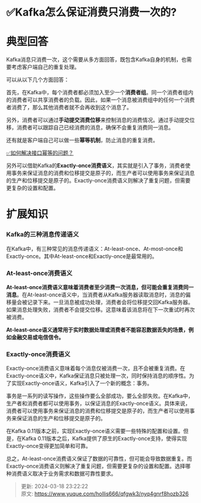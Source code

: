 # ✅Kafka怎么保证消费只消费一次的?

# 典型回答


Kafka消息只消费一次，这个需要从多方面回答，既包含Kafka自身的机制，也需要考虑客户端自己的重复处理。



可以从以下几个方面回答：



首先，在Kafka中，每个消费者都必须加入至少一个**消费者组**。同一个消费者组内的消费者可以共享消费者的负载。因此，如果一个消息被消费组中的任何一个消费者消费了，那么其他消费者就不会再收到这个消息了。



另外，消费者可以通过**手动提交消费位移**来控制消息的消费情况。通过手动提交位移，消费者可以跟踪自己已经消费的消息，确保不会重复消费同一消息。



还有就是客户端自己可以做一些**幂等机制**，防止消息的重复消费。



[✅如何解决接口幂等的问题？](https://www.yuque.com/hollis666/qfgwk3/gz2qwl)



另外可以借助Kafka的**Exactly-once消费语义**，其实就是引入了事务，消费者使用事务来保证消息的消费和位移提交是原子的，而生产者可以使用事务来保证消息的生产和位移提交是原子的。Exactly-once消费语义则解决了重复问题，但需要更复杂的设置和配置。



# 扩展知识


### Kafka的三种消息传递语义


在Kafka中，有三种常见的消息传递语义：At-least-once、At-most-once和Exactly-once。其中At-least-once和Exactly-once是最常用的。



### At-least-once消费语义


**At-least-once消费语义意味着消费者至少消费一次消息，但可能会重复消费同一消息**。在At-least-once语义中，当消费者从Kafka服务器读取消息时，消息的偏移量会被记录下来。一旦消息被成功处理，消费者会将位移提交回Kafka服务器。如果消息处理失败，消费者不会提交位移。这意味着该消息将在下一次重试时再次被消费。



**At-least-once语义通常用于实时数据处理或消费者不能容忍数据丢失的场景，例如金融交易或电信信令。**



### Exactly-once消费语义


Exactly-once消费语义意味着每个消息仅被消费一次，且不会被重复消费。在Exactly-once语义中，Kafka保证消息只被处理一次，同时保持消息的顺序性。为了实现Exactly-once语义，Kafka引入了一个新的概念：事务。



事务是一系列的读写操作，这些操作要么全部成功，要么全部失败。在Kafka中，生产者和消费者都可以使用事务，以保证消息的Exactly-once语义。具体来说，消费者可以使用事务来保证消息的消费和位移提交是原子的，而生产者可以使用事务来保证消息的生产和位移提交是原子的。



在Kafka 0.11版本之前，实现Exactly-once语义需要一些特殊的配置和设置。但是，在Kafka 0.11版本之后，Kafka提供了原生的Exactly-once支持，使得实现Exactly-once变得更加简单和可靠。



总之，At-least-once消费语义保证了数据的可靠性，但可能会导致数据重复。而Exactly-once消费语义则解决了重复问题，但需要更复杂的设置和配置。选择哪种消费语义取决于业务需求和数据可靠性要求。



> 更新: 2024-03-18 23:22:22  
> 原文: <https://www.yuque.com/hollis666/qfgwk3/nyq4gnrf8hozb326>